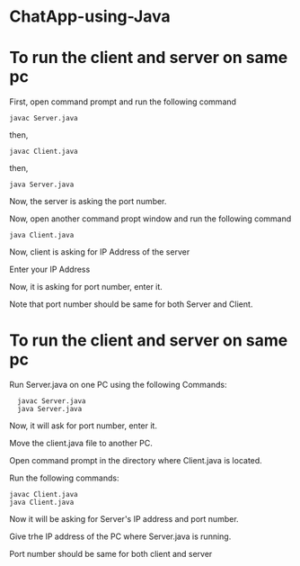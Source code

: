 # ChatApp-using-Java

# To run the client and server on same pc


First, open command prompt and run the following command


    javac Server.java


then, 


    javac Client.java


then,


    java Server.java

Now, the server is asking the port number.



Now, open another command propt window and run the following command


    java Client.java
    
Now, client is asking for IP Address of the server

Enter your IP Address

Now, it is asking for port number, enter it.

Note that port number should be same for both Server and Client.




# To run the client and server on same pc

Run Server.java on one PC using the following Commands:
      
      javac Server.java
      java Server.java

 Now, it will ask for port number, enter it.
 


Move the client.java file to another PC.

Open command prompt in the directory where Client.java is located.

Run the following commands:
    
    
    javac Client.java
    java Client.java
    
Now it will be asking for Server's IP address and port number.

Give trhe IP address of the PC where Server.java is running.

Port number should be same for both client and server
